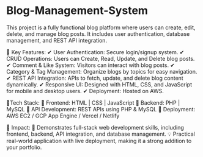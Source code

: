 # Blog-Management-System
This project is a fully functional blog platform where users can create, edit, delete, and manage blog posts. It includes user authentication, database management, and REST API integration.


🔹 Key Features:
✔ User Authentication: Secure login/signup system.
✔ CRUD Operations: Users can Create, Read, Update, and Delete blog posts.
✔ Comment & Like System: Visitors can interact with blog posts.
✔ Category & Tag Management: Organize blogs by topics for easy navigation.
✔ REST API Integration: APIs to fetch, update, and delete blog content dynamically.
✔ Responsive UI: Designed with HTML, CSS, and JavaScript for mobile and desktop users.
✔ Deployment: Hosted on AWS.


🔹Tech Stack:
📌 Frontend: HTML | CSS | JavaScript
📌 Backend: PHP | MySQL
📌 API Development: REST APIs using PHP & MySQL
📌 Deployment: AWS EC2 / GCP App Engine / Vercel / Netlify

🔹 Impact:
🚀 Demonstrates full-stack web development skills, including frontend, backend, API integration, and database management.
💡 Practical real-world application with live deployment, making it a strong addition to your portfolio.
